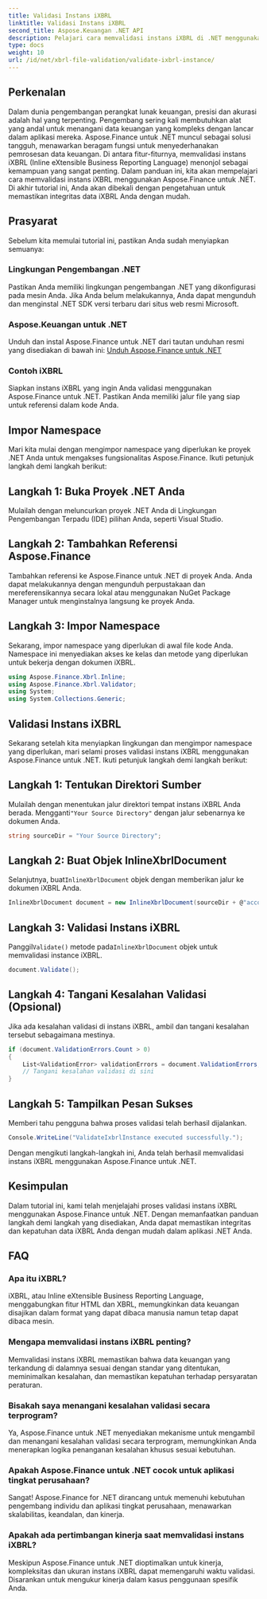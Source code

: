 ```yaml
---
title: Validasi Instans iXBRL
linktitle: Validasi Instans iXBRL
second_title: Aspose.Keuangan .NET API
description: Pelajari cara memvalidasi instans iXBRL di .NET menggunakan Aspose.Finance. Pastikan integritas dan kepatuhan data dengan mudah. #Aspose #Keuangan #iXBRL
type: docs
weight: 10
url: /id/net/xbrl-file-validation/validate-ixbrl-instance/
---
```

## Perkenalan
Dalam dunia pengembangan perangkat lunak keuangan, presisi dan akurasi adalah hal yang terpenting. Pengembang sering kali membutuhkan alat yang andal untuk menangani data keuangan yang kompleks dengan lancar dalam aplikasi mereka. Aspose.Finance untuk .NET muncul sebagai solusi tangguh, menawarkan beragam fungsi untuk menyederhanakan pemrosesan data keuangan. Di antara fitur-fiturnya, memvalidasi instans iXBRL (Inline eXtensible Business Reporting Language) menonjol sebagai kemampuan yang sangat penting. Dalam panduan ini, kita akan mempelajari cara memvalidasi instans iXBRL menggunakan Aspose.Finance untuk .NET. Di akhir tutorial ini, Anda akan dibekali dengan pengetahuan untuk memastikan integritas data iXBRL Anda dengan mudah.
## Prasyarat
Sebelum kita memulai tutorial ini, pastikan Anda sudah menyiapkan semuanya:
### Lingkungan Pengembangan .NET
Pastikan Anda memiliki lingkungan pengembangan .NET yang dikonfigurasi pada mesin Anda. Jika Anda belum melakukannya, Anda dapat mengunduh dan menginstal .NET SDK versi terbaru dari situs web resmi Microsoft.
### Aspose.Keuangan untuk .NET
Unduh dan instal Aspose.Finance untuk .NET dari tautan unduhan resmi yang disediakan di bawah ini:
[Unduh Aspose.Finance untuk .NET](https://releases.aspose.com/finance/net/)
### Contoh iXBRL
Siapkan instans iXBRL yang ingin Anda validasi menggunakan Aspose.Finance untuk .NET. Pastikan Anda memiliki jalur file yang siap untuk referensi dalam kode Anda.
## Impor Namespace
Mari kita mulai dengan mengimpor namespace yang diperlukan ke proyek .NET Anda untuk mengakses fungsionalitas Aspose.Finance. Ikuti petunjuk langkah demi langkah berikut:
## Langkah 1: Buka Proyek .NET Anda
Mulailah dengan meluncurkan proyek .NET Anda di Lingkungan Pengembangan Terpadu (IDE) pilihan Anda, seperti Visual Studio.
## Langkah 2: Tambahkan Referensi Aspose.Finance
Tambahkan referensi ke Aspose.Finance untuk .NET di proyek Anda. Anda dapat melakukannya dengan mengunduh perpustakaan dan mereferensikannya secara lokal atau menggunakan NuGet Package Manager untuk menginstalnya langsung ke proyek Anda.
## Langkah 3: Impor Namespace
Sekarang, impor namespace yang diperlukan di awal file kode Anda. Namespace ini menyediakan akses ke kelas dan metode yang diperlukan untuk bekerja dengan dokumen iXBRL.
```csharp
using Aspose.Finance.Xbrl.Inline;
using Aspose.Finance.Xbrl.Validator;
using System;
using System.Collections.Generic;
```
## Validasi Instans iXBRL
Sekarang setelah kita menyiapkan lingkungan dan mengimpor namespace yang diperlukan, mari selami proses validasi instans iXBRL menggunakan Aspose.Finance untuk .NET. Ikuti petunjuk langkah demi langkah berikut:
## Langkah 1: Tentukan Direktori Sumber
 Mulailah dengan menentukan jalur direktori tempat instans iXBRL Anda berada. Mengganti`"Your Source Directory"` dengan jalur sebenarnya ke dokumen Anda.
```csharp
string sourceDir = "Your Source Directory";
```
## Langkah 2: Buat Objek InlineXbrlDocument
 Selanjutnya, buat`InlineXbrlDocument` objek dengan memberikan jalur ke dokumen iXBRL Anda.
```csharp
InlineXbrlDocument document = new InlineXbrlDocument(sourceDir + @"account_1.html");
```
## Langkah 3: Validasi Instans iXBRL
 Panggil`Validate()` metode pada`InlineXbrlDocument` objek untuk memvalidasi instance iXBRL.
```csharp
document.Validate();
```
## Langkah 4: Tangani Kesalahan Validasi (Opsional)
Jika ada kesalahan validasi di instans iXBRL, ambil dan tangani kesalahan tersebut sebagaimana mestinya.
```csharp
if (document.ValidationErrors.Count > 0)
{
    List<ValidationError> validationErrors = document.ValidationErrors;
    // Tangani kesalahan validasi di sini
}
```
## Langkah 5: Tampilkan Pesan Sukses
Memberi tahu pengguna bahwa proses validasi telah berhasil dijalankan.
```csharp
Console.WriteLine("ValidateIxbrlInstance executed successfully.");
```
Dengan mengikuti langkah-langkah ini, Anda telah berhasil memvalidasi instans iXBRL menggunakan Aspose.Finance untuk .NET.
## Kesimpulan
Dalam tutorial ini, kami telah menjelajahi proses validasi instans iXBRL menggunakan Aspose.Finance untuk .NET. Dengan memanfaatkan panduan langkah demi langkah yang disediakan, Anda dapat memastikan integritas dan kepatuhan data iXBRL Anda dengan mudah dalam aplikasi .NET Anda.
## FAQ
### Apa itu iXBRL?
iXBRL, atau Inline eXtensible Business Reporting Language, menggabungkan fitur HTML dan XBRL, memungkinkan data keuangan disajikan dalam format yang dapat dibaca manusia namun tetap dapat dibaca mesin.
### Mengapa memvalidasi instans iXBRL penting?
Memvalidasi instans iXBRL memastikan bahwa data keuangan yang terkandung di dalamnya sesuai dengan standar yang ditentukan, meminimalkan kesalahan, dan memastikan kepatuhan terhadap persyaratan peraturan.
### Bisakah saya menangani kesalahan validasi secara terprogram?
Ya, Aspose.Finance untuk .NET menyediakan mekanisme untuk mengambil dan menangani kesalahan validasi secara terprogram, memungkinkan Anda menerapkan logika penanganan kesalahan khusus sesuai kebutuhan.
### Apakah Aspose.Finance untuk .NET cocok untuk aplikasi tingkat perusahaan?
Sangat! Aspose.Finance for .NET dirancang untuk memenuhi kebutuhan pengembang individu dan aplikasi tingkat perusahaan, menawarkan skalabilitas, keandalan, dan kinerja.
### Apakah ada pertimbangan kinerja saat memvalidasi instans iXBRL?
Meskipun Aspose.Finance untuk .NET dioptimalkan untuk kinerja, kompleksitas dan ukuran instans iXBRL dapat memengaruhi waktu validasi. Disarankan untuk mengukur kinerja dalam kasus penggunaan spesifik Anda.